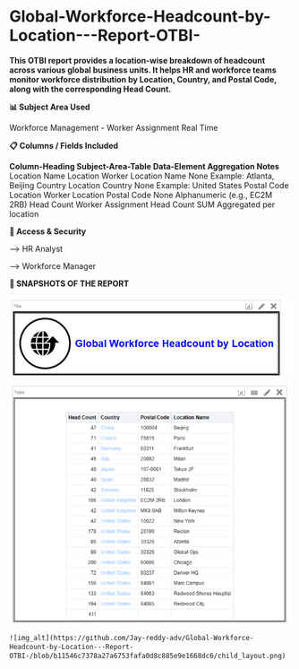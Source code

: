 # Global-Workforce-Headcount-by-Location---Report-OTBI-

**This OTBI report provides a location-wise breakdown of headcount across various global business units. It helps HR and workforce teams monitor workforce distribution by Location, Country, and Postal Code, along with the corresponding Head Count.**


**📊 Subject Area Used**

Workforce Management - Worker Assignment Real Time

**📋 Columns / Fields Included**
 
**Column-Heading	 Subject-Area-Table       	Data-Element                  Aggregation                    Notes**
  Location Name	      Location	        Worker Location Name	                 None	              Example: Atlanta, Beijing
  Country	            Location	               Country	                       None	              Example: United States
 Postal Code         	Location	        Worker Location Postal Code    	 None	Alphanumeric           (e.g., EC2M 2RB)
  Head Count	      Worker Assignment	          Head Count	                    SUM	                 Aggregated per location

**🔐 Access & Security**

  --> HR Analyst

  --> Workforce Manager


   **📱 SNAPSHOTS OF THE REPORT**

   ![img_alt](https://github.com/Jay-reddy-adv/Global-Workforce-Headcount-by-Location---Report-OTBI-/blob/b11546c7378a27a6753fafa0d8c885e9e1668dc6/Title.png)

   ![img_alt](https://github.com/Jay-reddy-adv/Global-Workforce-Headcount-by-Location---Report-OTBI-/blob/b11546c7378a27a6753fafa0d8c885e9e1668dc6/Parent_Layout.png)

    ![img_alt](https://github.com/Jay-reddy-adv/Global-Workforce-Headcount-by-Location---Report-OTBI-/blob/b11546c7378a27a6753fafa0d8c885e9e1668dc6/child_layout.png)
   











